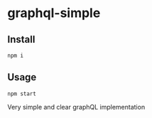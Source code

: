 # graphql-simple

## Install

```
npm i
```

## Usage

```
npm start
```

Very simple and clear graphQL implementation
